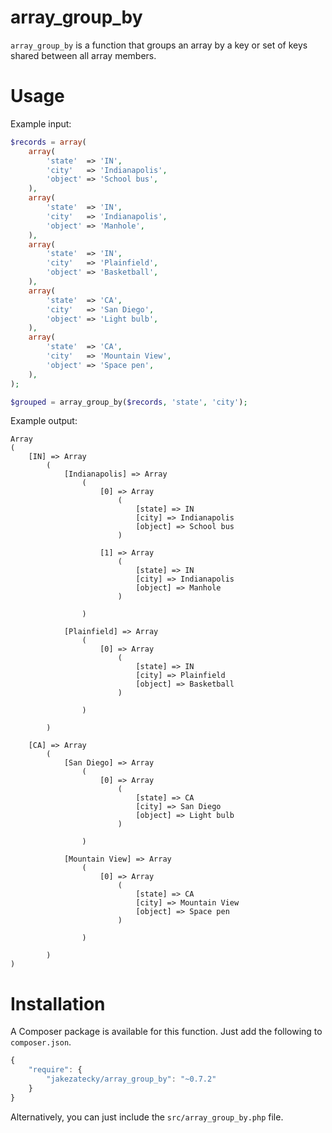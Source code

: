 # array_group_by

`array_group_by` is a function that groups an array by a key or set of keys
shared between all array members.

# Usage

Example input:

``` php
$records = array(
    array(
        'state'  => 'IN',
        'city'   => 'Indianapolis',
        'object' => 'School bus',
    ),
    array(
        'state'  => 'IN',
        'city'   => 'Indianapolis',
        'object' => 'Manhole',
    ),
    array(
        'state'  => 'IN',
        'city'   => 'Plainfield',
        'object' => 'Basketball',
    ),
    array(
        'state'  => 'CA',
        'city'   => 'San Diego',
        'object' => 'Light bulb',
    ),
    array(
        'state'  => 'CA',
        'city'   => 'Mountain View',
        'object' => 'Space pen',
    ),
);

$grouped = array_group_by($records, 'state', 'city');
```

Example output:

``` text
Array
(
    [IN] => Array
        (
            [Indianapolis] => Array
                (
                    [0] => Array
                        (
                            [state] => IN
                            [city] => Indianapolis
                            [object] => School bus
                        )

                    [1] => Array
                        (
                            [state] => IN
                            [city] => Indianapolis
                            [object] => Manhole
                        )

                )

            [Plainfield] => Array
                (
                    [0] => Array
                        (
                            [state] => IN
                            [city] => Plainfield
                            [object] => Basketball
                        )

                )

        )

    [CA] => Array
        (
            [San Diego] => Array
                (
                    [0] => Array
                        (
                            [state] => CA
                            [city] => San Diego
                            [object] => Light bulb
                        )

                )

            [Mountain View] => Array
                (
                    [0] => Array
                        (
                            [state] => CA
                            [city] => Mountain View
                            [object] => Space pen
                        )

                )

        )
)
```

# Installation

A Composer package is available for this function. Just add the following to
`composer.json`.

``` javascript
{
    "require": {
        "jakezatecky/array_group_by": "~0.7.2"
    }
}
```

Alternatively, you can just include the `src/array_group_by.php` file.
